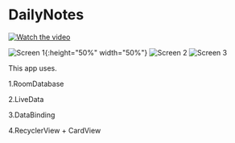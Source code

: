 # DailyNotes

[![Watch the video](https://i.imgur.com/vKb2F1B.png)](https://youtu.be/7gAj5lpgjmY)


![Screen 1](https://user-images.githubusercontent.com/39974969/82273955-30d21180-99c2-11ea-8a56-6f35df1c03e2.jpg){:height="50%" width="50%"}
![Screen 2](https://user-images.githubusercontent.com/39974969/82273963-33cd0200-99c2-11ea-9df0-9e7a7cd0e675.jpg)
![Screen 3](https://user-images.githubusercontent.com/39974969/82273969-3596c580-99c2-11ea-82b3-f3bf40b19d8f.jpg)


This app uses.


1.RoomDatabase


2.LiveData


3.DataBinding


4.RecyclerView + CardView


